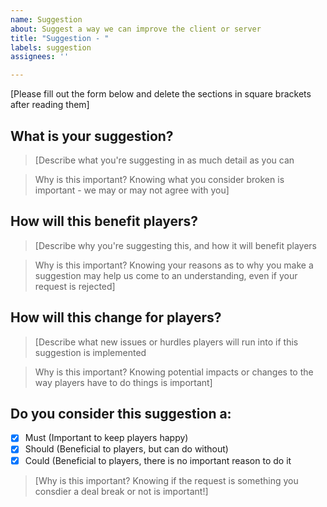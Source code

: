 ```yaml
---
name: Suggestion
about: Suggest a way we can improve the client or server
title: "Suggestion - "
labels: suggestion
assignees: ''

---
```


[Please fill out the form below and delete the sections in square brackets after reading them]

## What is your suggestion?
>[Describe what you're suggesting in as much detail as you can

>Why is this important?
>Knowing what you consider broken is important - we may or may not agree with you]

## How will this benefit players?
>[Describe why you're suggesting this, and how it will benefit players

>Why is this important?
>Knowing your reasons as to why you make a suggestion may help us come to an understanding, even if your request is rejected]

## How will this change for players?
>[Describe what new issues or hurdles players will run into if this suggestion is implemented

>Why is this important?
>Knowing potential impacts or changes to the way players have to do things is important]

## Do you consider this suggestion a:

- [x] Must (Important to keep players happy)
- [x] Should (Beneficial to players, but can do without)
- [x] Could (Beneficial to players, there is no important reason to do it

>[Why is this important?
>Knowing if the request is something you consdier a deal break or not is important!]
